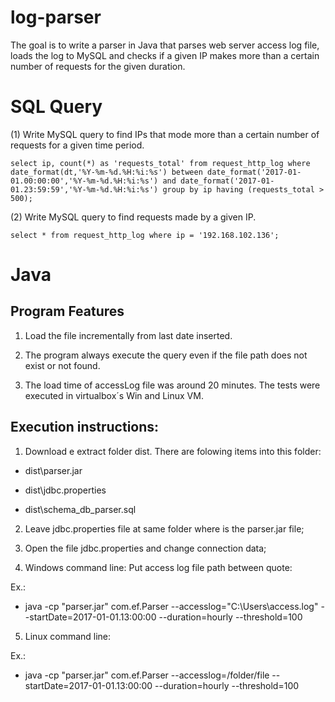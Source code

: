 # log-parser
The goal is to write a parser in Java that parses web server access log file, loads the log to MySQL and checks if a given IP makes more than a certain number of requests for the given duration. 

# SQL Query

(1) Write MySQL query to find IPs that mode more than a certain number of requests for a given time period.

```
select ip, count(*) as 'requests_total' from request_http_log where date_format(dt,'%Y-%m-%d.%H:%i:%s') between date_format('2017-01-01.00:00:00','%Y-%m-%d.%H:%i:%s') and date_format('2017-01-01.23:59:59','%Y-%m-%d.%H:%i:%s') group by ip having (requests_total > 500);

```
(2) Write MySQL query to find requests made by a given IP.

```
select * from request_http_log where ip = '192.168.102.136';
```

# Java 

## Program Features

1. Load the file incrementally from last date inserted.

2. The program always execute the query even if the file path does not exist or not found. 

3. The load time of accessLog file was around 20 minutes. The tests were executed in virtualbox´s Win and Linux VM.

## Execution instructions:

1. Download e extract folder dist. There are folowing items into this folder:

+ dist\parser.jar

+ dist\jdbc.properties

+ dist\schema_db_parser.sql

2. Leave jdbc.properties file at same folder where is the parser.jar file;  

3. Open the file jdbc.properties and change connection data;

4. Windows command line: Put access log file path between quote: 

Ex.:

* java -cp "parser.jar" com.ef.Parser --accesslog="C:\Users\access.log" --startDate=2017-01-01.13:00:00 --duration=hourly --threshold=100

5. Linux command line:

Ex.:

* java -cp "parser.jar" com.ef.Parser --accesslog=/folder/file --startDate=2017-01-01.13:00:00 --duration=hourly --threshold=100
